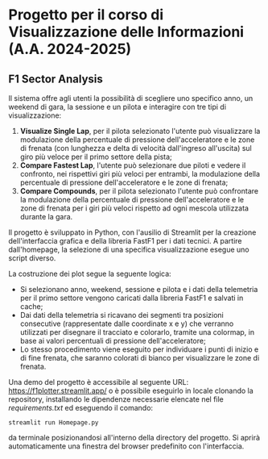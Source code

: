 # Progetto per il corso di Visualizzazione delle Informazioni (A.A. 2024-2025)
## F1 Sector Analysis ##

Il sistema offre agli utenti la possibilità di scegliere uno specifico anno, un weekend di gara, la sessione e un pilota e interagire con tre tipi di visualizzazione:
1. __Visualize Single Lap__, per il pilota selezionato l'utente può visualizzare la modulazione della percentuale di pressione dell'acceleratore e le zone di frenata (con lunghezza e delta di velocità dall'ingreso all'uscita) sul giro più veloce per il primo settore della pista;
2. __Compare Fastest Lap__, l'utente può selezionare due piloti e vedere il confronto, nei rispettivi giri più veloci per entrambi, la modulazione della percentuale di pressione dell'acceleratore e le zone di frenata;
3. __Compare Compounds__, per il pilota selezionato l'utente può confrontare la modulazione della percentuale di pressione dell'acceleratore e le zone di frenata per i giri più veloci rispetto ad ogni mescola utilizzata durante la gara.

Il progetto è sviluppato in Python, con l'ausilio di Streamlit per la creazione dell'interfaccia grafica e della libreria FastF1 per i dati tecnici. A partire dall'homepage, la selezione di una specifica visualizzazione esegue uno script diverso.

La costruzione dei plot segue la seguente logica:

+ Si selezionano anno, weekend, sessione e pilota e i dati della telemetria per il primo settore vengono caricati dalla libreria FastF1 e salvati in cache;
+ Dai dati della telemetria si ricavano dei segmenti tra posizioni consecutive (rappresentate dalle coordinate x e y) che verranno utilizzati per disegnare il tracciato e colorarlo, tramite una colormap, in base ai valori percentuali di pressione dell'acceleratore;
+ Lo stesso procedimento viene eseguito per individuare i punti di inizio e di fine frenata, che saranno colorati di bianco per visualizzare le zone di frenata.

Una demo del progetto è accessibile al seguente URL: https://f1plotter.streamlit.app/ o è possibile eseguirlo in locale clonando la repository, installando le dipendenze necessarie elencate nel file *requirements.txt* ed eseguendo il comando:
```
streamlit run Homepage.py
```
da terminale posizionandosi all'interno della directory del progetto. Si aprirà automaticamente una finestra del browser predefinito con l'interfaccia.
